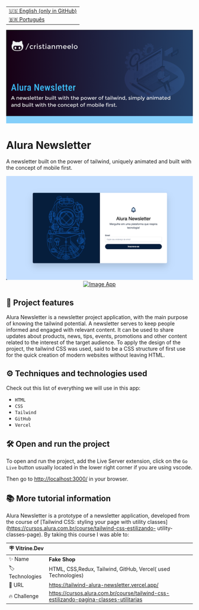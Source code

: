 <table align="right">
  <tr>
    <td>
      <a href="README-EN.md">🇺🇸 English (only in GitHub)</a>
    </td>
  </tr>
  <tr>
    <td>
      <a href="README.md">🇧🇷 Português</a>
    </td>
  </tr>
</table>

![](https://github.com/cristianmeelo/tailwind-alura-newsletter/blob/main/thumbnail-en.png?raw=true#vitrinedev)

# Alura Newsletter

A newsletter built on the power of tailwind, uniquely animated and built with the concept of mobile first.

<img src="screencapture.png" alt="Image App" >
<div align="center">
<a href="https://tailwind-alura-newsletter.vercel.app/">
  <img src="https://img.shields.io/badge/-check%20here-lightgrey"
  alt="Image App" >
</a>
</div>

## 🔨 Project features

Alura Newsletter is a newsletter project application, with the main purpose of knowing the tailwind potential. A newsletter serves to keep people informed and engaged with relevant content. It can be used to share updates about products, news, tips, events, promotions and other content related to the interest of the target audience. To apply the design of the project, the tailwind CSS was used, said to be a CSS structure of first use for the quick creation of modern websites without leaving HTML.

## ⚙️ Techniques and technologies used

Check out this list of everything we will use in this app:

- `HTML`
- `CSS`
- `Tailwind`
- `GitHub`
- `Vercel`

## 🛠️ Open and run the project

To open and run the project, add the Live Server extension, click on the `Go Live` button usually located in the lower right corner if you are using vscode.

Then go to <a href="http://localhost:3000/">http://localhost:3000/</a> in your browser.

## 📚 More tutorial information

Alura Newsletter is a prototype of a newsletter application, developed from the course of [Tailwind CSS: styling your page with utility classes](https://cursos.alura.com.br/course/tailwind-css-estilizando- utility-classes-page). By taking this course I was able to:

| :placard: Vitrine.Dev |                                                                          |
| --------------------- | ------------------------------------------------------------------------ |
| :sparkles: Name       | **Fake Shop**                                                            |
| :label: Technologies  | HTML, CSS,Redux, Tailwind, GitHub, Vercel( used Technologies) |
| :rocket: URL          | https://tailwind-alura-newsletter.vercel.app/        |
| :fire: Challenge      | https://cursos.alura.com.br/course/tailwind-css-estilizando-pagina-classes-utilitarias      |
